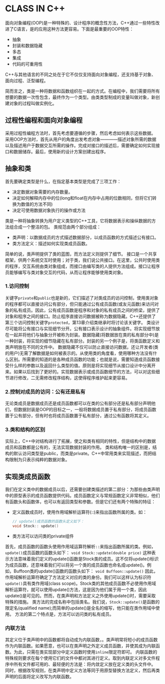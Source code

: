 # CLASS IN C++

面向对象编程(OOP)是一种特殊的、设计程序的概念性方法，C++通过一些特性改进了C语言，是的应用这种方法更容易。下面是最重要的OOP特性：

+ 抽象
+ 封装和数据隐藏
+ 多态
+ 集成
+ 代码的可重用性

C++与其他语言的不同之处在于它不仅仅支持面向对象编程，还支持基于对象、面向过程、泛型编程。

简而言之，类是一种将数据和函数组织在一起的方式。在编程中，我们需要将所有想要的数据一次性包含，最终作为一个类型。由类类型制成的变量叫做对象，新创建对象的过程叫做实例化。

## 过程性编程和面向对象编程

采用过程性编程方法时，首先考虑要遵循的步骤，然后考虑如何表示这些数据。
采用OOP方法时，首先从用户的角度出发考虑对象————描述对象所需的数据以及描述用户于数据交互所需的操作。完成对接口的描述后，需要确定如何实现接口和数据储存。最后，使用新的设计方案创建出程序。

## 抽象和类

首先要确定类型是什么，在指定基本类型是完成了三项工作：

+ 决定数据对象需要的内存数量。
+ 决定如何解释内存中的位(long和float在内存中占用的位数相同，但将它们转换为数值的方法不同)
+ 决定可使用数据对象执行的操作或方法

类是一种将抽象转换为用户定义类型的C++工具，它将数据表示和操纵数据的方法组合成一个整洁的包。
类规范由两个部分组成：

+ 类声明：以数据成员的方式描述数据部分，以成员函数的方式描述公有接口。
+ 类方法定义：描述如何实现类成员函数。

简单的说，类声明提供了类的蓝图，而方法定义则提供了细节。
接口是一个共享框架，供两个系统交互时使用；对于类，我们说公共接口。在这里，公共时使用类的程序，交互系统由类对象组成，而接口由编写类的人提供方法组成。接口让程序员能够编写与类对象交互的代码，从而让程序能够使用类对象。

### 1.访问控制
关键字`private`和`public`也是新的，它们描述了对类成员的访问控制，使用类对象的程序都可以直接访问公有部分，但只能通过公有成员函数(或友元函数)来访问对象的私有成员。因此，公有成员函数是程序和对象的私有成员之间的桥梁，提供了对象和程序之间的接口。防止程序直接访问数据被称为数据隐藏。C++还提供了第三个访问控制关键字`protected`，第13章介绍类继承时将讨论该关键字。
类设计尽可能将公有接口与实现细节分开。公有接口表示设计的抽象组件。将实现细节放在一起并将他们与抽象分开被称为封装。数据隐藏(将数据放在类的私有部分中)是一种封装，将实现的细节隐藏在私有部分。封装的另一个例子是，将类函数定义和类声明放在不同的文件中。
数据隐藏不仅可以防止直接访问数据，还让开发者(类的用户)无需了解数据是如何被表示的。从使用类的角度看，使用哪种方法没有什么区别。所需要的知道的是各种成员函数的功能；也就是说，需要知道成员函数接受什么样的参数以及返回什么类型的值。原则是将实现细节从接口设计中分离开来。如果以后找到了更好的。实现数据表示或成员函数细节的方法，可以对这些细节进行修改，二无需修改程序结构，这使得程序维护起来更容易。
### 2.控制对成员的访问：公有还是私有
无论类成员是数据成员还是成员函数都可以在类的公有部分还是私有部分声明他们，但数据封装是OOP的目标之一，一般将数据成员置于私有部分，将成员函数置于公有部分，但有时也将成员函数置于私有部分，通过公有函数将其定义。
### 3.类和结构的区别
实际上，C++中对结构进行了拓展，使之和类有相同的特性，但是结构中的数据成员和函数都是公有的，无法实现数据封装的作用。
类和结构唯一的区别是，结构的默认访问类型是public，而类是private。C++中常用类来实现描述，而把结构限制为只表示纯粹的数据对象。

## 实现类成员函数
我们在定义类中的数据成员以后，还需要创建类描述的第二部分：为那些由类声明中的原型表示的成员函数提供代码。成员函数定义与常规函数定义非常相似，他们有函数头和函数体，也可以有返回类型和参数。但是它们还有两个特殊的特征：
+ 定义函数成员时，使用作用域解析运算符(::)来指出函数所属的类。如：
   ```c++
   // update()成员函数的函数头定义如下：
   void Stock:: update()
   ```
+ 类方法可以访问类的private组件
  
首先，成员函数的函数头使用作用域运算符解析`::`来指出函数所属的类。例如，`update()`成员函数的函数头如下：
`void Stock::update(double price)`
这种表示方法意味着我们定义的update()函数是Stock类的成员。这不仅将update()标识为成员函数，还意味着我们可以将另一个类的成员函数也命名成update()。例如，Buffoon类的update()函数的函数头如下：
`void Buffoon::update()`
因此，作用域解析运算符确定了方法定义对应的类的身份。我们可以这样认为标识符`update()`具有类作用域(class scope)。Stock类的其他成员函数不必使用作用域解析运算符，就可以使用update()方法，这是因为他们属于用一个类，因此update()是可见的。然而，在类声明和方法定义之外使用update()时，需要采取特殊的措施。
类方法的完成名称中包括类名。我们说，`Stock::update()`是函数的限定名(qualified name);而简单的update()是全名的缩写，他只能在类作用域中使用。
方法的第二个特点是，方法可以访问类的私有成员。
### 内联方法
其定义位于类声明中的函数都将自动成为内联函数，。类声明常将短小的成员函数作为内联函数。如果愿意，也可以在类声明之外定义成员函数，并使其成为内联函数。为此，只需在类实现部分中定义函数时使用`inline`限定符即可。
内联函数的特殊规则要求在每个使用它们的文件中都对其进行定义。取到内联定义对多文件程序中所有文件都可用的、最轻便的方法是：将内敛定义放在定义类的头文件中。
同时，根据改写规则，在类声明中定义方法等同于用原型替换方法定义，然后再类声明的后面将定义改写为内联函数。